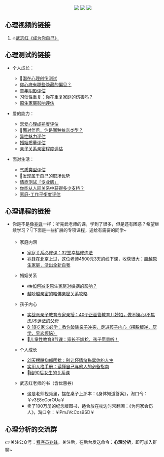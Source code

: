 <div align="center">
    <a href="http://t.cn/A6Gkrbzw"> <img src="https://badgen.net/badge/follow/%E5%85%AC%E4%BC%97%E5%8F%B7?icon=rss&color=green"></a>
    <a href="https://space.bilibili.com/259649365"> <img src="https://badgen.net/badge/pick/B%E7%AB%99?icon=dependabot&color=blue"></a>
    <a href="https://mp.weixin.qq.com/s/CadAaJUTUlXmTxJAjFUfPQ"> <img src="https://badgen.net/badge/join/%E4%BA%A4%E6%B5%81%E7%BE%A4?icon=atom&color=yellow"></a>
</div>

## 心理视频的链接

1. 🔥[武志红《成为你自己》](https://www.bilibili.com/video/BV1mi4y1j7DF)



## 心理测试的链接

- 个人成长：
    - 🌟[潜在心理创伤测试](http://www.urlort.cn/2SIUm2)
    - [你心底有哪些隐藏的偏见？](http://www.urlort.cn/2UJxkf)
    - [童年阴影评估](http://www.urlort.cn/2Qbuge)
    - [习惯性重复：你在重复家庭的伤害吗？](http://www.urlort.cn/2UJxt0)
    - [原生家庭影响评估](http://www.urlort.cn/2VT4Q3)




- 爱的能力：
    - [恋爱心理成熟度评估](http://www.urlort.cn/2SIV69)
    - 👬[面对伴侣，你是哪种依恋类型？](http://www.urlort.cn/2UJuC7)
    - [异性魅力评估](http://www.urlort.cn/2UJv93)
    - [婚姻质量评估](http://www.urlort.cn/2UJwZ0)
    - [亲子关系亲密程度评估](http://www.urlort.cn/2VT1hd)



- 面对生活：
    - [气质类型评估](http://www.urlort.cn/2UJvh8)
    - 🏃[发现属于自己的职场优势](http://www.urlort.cn/2S7zo0)
    - [情商测试「专业版」](http://www.urlort.cn/2UJvx1)
    - [你能从人际关系中获得多少支持？](http://www.urlort.cn/2UJx8c)
    - [家庭-工作平衡度评估](http://www.urlort.cn/2VT4V5)



## 心理课程的链接
- 你是不是像[兆锋](https://mp.weixin.qq.com/s/lfTqnFUWldEm9e4HvMmdxQ)一样：听完武老师的课，学到了很多，但是还有困惑？希望继续学习？👇下面是一些扩展的专项课程，送给有需要的同学~

    - 家庭内涵
      - [家庭关系必修课：32堂幸福修炼法](http://www.urlort.cn/2VSYDc)
      - 兆锋在北京上过，这位老师4500元3天的线下课，收获很大：[超越原生家庭，活出全新自我](http://www.urlort.cn/2VT445)
    
    - 婚姻关系
      - 👪[如何减少原生家庭对婚姻的影响？](http://www.urlort.cn/2VSYW3)
      - [越吵越亲密的哈佛亲密关系攻略](http://www.urlort.cn/2VSZD6)
    
    - 孩子内心
      - [实战派亲子教育专家亲授：40个正面管教育儿妙招，做不操心/不焦虑/不迷茫的父母](http://www.urlort.cn/2VT4t0)
      - [8-18岁家长必学：教你破除亲子冲突，走进孩子内心（摆脱叛逆、厌学、早恋烦恼）](http://www.urlort.cn/2VT3Ka)
      - 💖[儿童性教育8节课：家长不尴尬，孩子愿意听！](http://www.urlort.cn/2VT4D9)
    
    - 个人成长
      - [21天摆脱抑郁困扰：别让坏情绪拖累你的人生](http://www.urlort.cn/2VSXI9)
      - [实用人格手册：读懂自己与他人的必备指南](http://www.urlort.cn/2VT0wc)
      - 🍭[给90后女生的关系课](http://www.urlort.cn/2VT6gc)
    
    
    - 武志红老师的书（含优惠券）
      - 这是老师视频里，摆在桌子上那本：《身体知道答案》，淘口令：￥v3E8cCorOUa￥
      - 卖了100万册的纪念版图书，适合放在枕边时常翻阅：《为何家会伤人》，淘口令：￥PmJVcCos9SD￥ 



## 心理分析的交流群

👉关注公众号：[程序员兆锋](https://mp.weixin.qq.com/s/lfTqnFUWldEm9e4HvMmdxQ)，关注后，在后台发送命令：**心理分析**，即可加入群聊~
